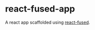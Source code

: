# react-fused-app
A react app scaffolded using [react-fused](https://github.com/osdevisnot/react-fused).

